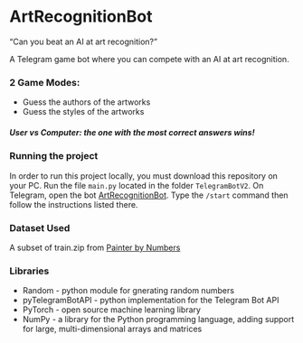 # ArtRecognitionBot

“Can you beat an AI at art recognition?”

A Telegram game bot where you can compete with an AI at art recognition.

### 2 Game Modes: 
- Guess the authors of the artworks
- Guess the styles of the artworks

##### User vs Computer: the one with the most correct answers wins!

### Running the project
In order to run this project locally, you must download this repository on your PC. Run the file `main.py` located in the folder `TelegramBotV2`. On Telegram, open the bot [ArtRecognitionBot](http://t.me/ArtRecognitionBot). Type the `/start` command then follow the instructions listed there.

### Dataset Used
A subset of train.zip from [Painter by Numbers](https://www.kaggle.com/c/painter-by-numbers/data)

### Libraries
- Random - python module for gnerating random numbers
- pyTelegramBotAPI - python implementation for the Telegram Bot API
- PyTorch - open source machine learning library
- NumPy - a library for the Python programming language, adding support for large, multi-dimensional arrays and matrices

